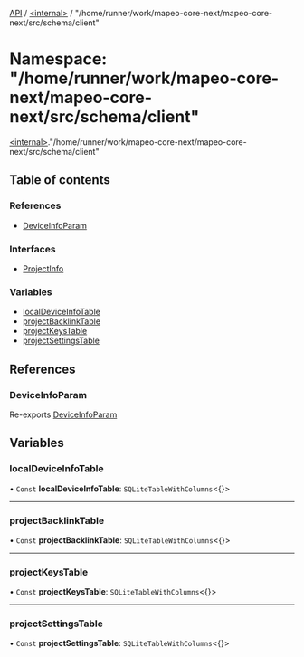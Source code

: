 [API](../README.md) / [\<internal\>](internal_.md) / "/home/runner/work/mapeo-core-next/mapeo-core-next/src/schema/client"

# Namespace: "/home/runner/work/mapeo-core-next/mapeo-core-next/src/schema/client"

[\<internal\>](internal_.md)."/home/runner/work/mapeo-core-next/mapeo-core-next/src/schema/client"

## Table of contents

### References

- [DeviceInfoParam](internal_.__home_runner_work_mapeo_core_next_mapeo_core_next_src_schema_client_.md#deviceinfoparam)

### Interfaces

- [ProjectInfo](../interfaces/internal_.__home_runner_work_mapeo_core_next_mapeo_core_next_src_schema_client_.ProjectInfo.md)

### Variables

- [localDeviceInfoTable](internal_.__home_runner_work_mapeo_core_next_mapeo_core_next_src_schema_client_.md#localdeviceinfotable)
- [projectBacklinkTable](internal_.__home_runner_work_mapeo_core_next_mapeo_core_next_src_schema_client_.md#projectbacklinktable)
- [projectKeysTable](internal_.__home_runner_work_mapeo_core_next_mapeo_core_next_src_schema_client_.md#projectkeystable)
- [projectSettingsTable](internal_.__home_runner_work_mapeo_core_next_mapeo_core_next_src_schema_client_.md#projectsettingstable)

## References

### DeviceInfoParam

Re-exports [DeviceInfoParam](internal_.md#deviceinfoparam)

## Variables

### localDeviceInfoTable

• `Const` **localDeviceInfoTable**: `SQLiteTableWithColumns`\<{}\>

___

### projectBacklinkTable

• `Const` **projectBacklinkTable**: `SQLiteTableWithColumns`\<{}\>

___

### projectKeysTable

• `Const` **projectKeysTable**: `SQLiteTableWithColumns`\<{}\>

___

### projectSettingsTable

• `Const` **projectSettingsTable**: `SQLiteTableWithColumns`\<{}\>
